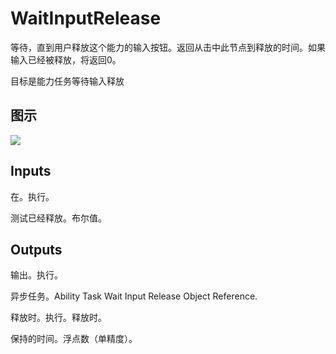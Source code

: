 # WaitInputRelease

等待，直到用户释放这个能力的输入按钮。返回从击中此节点到释放的时间。如果输入已经被释放，将返回0。

目标是能力任务等待输入释放

## 图示

![]($-20221218-17335482.png)

## Inputs

在。执行。

测试已经释放。布尔值。 

## Outputs

输出。执行。

异步任务。Ability Task Wait Input Release Object Reference.

释放时。执行。释放时。

保持的时间。浮点数（单精度）。
